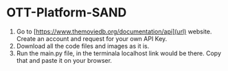 # OTT-Platform-SAND

1. Go to [https://www.themoviedb.org/documentation/api](url) website. Create an account and request for your own API Key.
2. Download all the code files and images as it is.
3. Run the main.py file, in the terminala localhost link would be there. Copy that and paste it on your browser.
